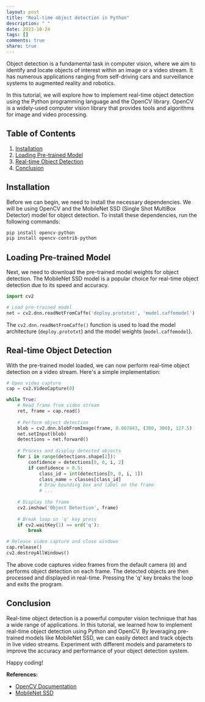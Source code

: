 ```yaml
---
layout: post
title: "Real-time object detection in Python"
description: " "
date: 2023-10-24
tags: []
comments: true
share: true
---
```


Object detection is a fundamental task in computer vision, where we aim to identify and locate objects of interest within an image or a video stream. It has numerous applications ranging from self-driving cars and surveillance systems to augmented reality and robotics.

In this tutorial, we will explore how to implement real-time object detection using the Python programming language and the OpenCV library. OpenCV is a widely-used computer vision library that provides tools and algorithms for image and video processing.

## Table of Contents
1. [Installation](#installation)
2. [Loading Pre-trained Model](#loading-pretrained-model)
3. [Real-time Object Detection](#real-time-object-detection)
4. [Conclusion](#conclusion)

<a name="installation"></a>
## Installation

Before we can begin, we need to install the necessary dependencies. We will be using OpenCV and the MobileNet SSD (Single Shot MultiBox Detector) model for object detection. To install these dependencies, run the following commands:

```python
pip install opencv-python
pip install opencv-contrib-python
```

<a name="loading-pretrained-model"></a>
## Loading Pre-trained Model

Next, we need to download the pre-trained model weights for object detection. The MobileNet SSD model is a popular choice for real-time object detection due to its speed and accuracy.

```python
import cv2

# Load pre-trained model
net = cv2.dnn.readNetFromCaffe('deploy.prototxt', 'model.caffemodel')
```

The `cv2.dnn.readNetFromCaffe()` function is used to load the model architecture (`deploy.prototxt`) and the model weights (`model.caffemodel`).

<a name="real-time-object-detection"></a>
## Real-time Object Detection

With the pre-trained model loaded, we can now perform real-time object detection on a video stream. Here's a simple implementation:

```python
# Open video capture
cap = cv2.VideoCapture(0)

while True:
    # Read frame from video stream
    ret, frame = cap.read()
    
    # Perform object detection
    blob = cv2.dnn.blobFromImage(frame, 0.007843, (300, 300), 127.5)
    net.setInput(blob)
    detections = net.forward()
    
    # Process and display detected objects
    for i in range(detections.shape[2]):
        confidence = detections[0, 0, i, 2]
        if confidence > 0.5:
            class_id = int(detections[0, 0, i, 1])
            class_name = classes[class_id]
            # Draw bounding box and label on the frame
            # ...
    
    # Display the frame
    cv2.imshow('Object Detection', frame)
    
    # Break loop on 'q' key press
    if cv2.waitKey(1) == ord('q'):
        break

# Release video capture and close windows
cap.release()
cv2.destroyAllWindows()
```

The above code captures video frames from the default camera (`0`) and performs object detection on each frame. The detected objects are then processed and displayed in real-time. Pressing the 'q' key breaks the loop and exits the program.

<a name="conclusion"></a>
## Conclusion

Real-time object detection is a powerful computer vision technique that has a wide range of applications. In this tutorial, we learned how to implement real-time object detection using Python and OpenCV. By leveraging pre-trained models like MobileNet SSD, we can easily detect and track objects in live video streams. Experiment with different models and parameters to improve the accuracy and performance of your object detection system.

Happy coding!

**References:**
- [OpenCV Documentation](https://docs.opencv.org/)
- [MobileNet SSD](https://github.com/chuanqi305/MobileNet-SSD)